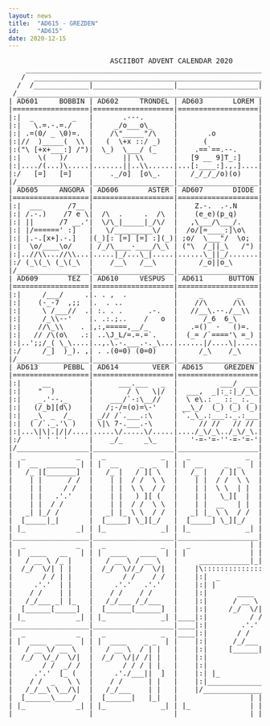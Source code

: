```yaml
---
layout: news
title:  "AD615 - GREZDEN"
id:     "AD615"
date: 2020-12-15
---
```

<pre>
                        ASCIIBOT ADVENT CALENDAR 2020                          
    ________________________________________________________________________    
   /  ____________________________________________________________________  \   
  /  /_____________|___________________|___________________|______________\  \  
 /____________________________________________________________________________\ 
| AD601     BOBBIN | AD602     TRONDEL | AD603       LOREM | AD604       JIFFY |
|==================|===================|===================|===================|
|:|  _         _   |       .---.       |                   |  __         __  |:|
|:|   \.=.-.=./    |     _/o___o\_     |                   | (_(/  _7_  \)_) |:|
|:| .=(0/ _ \0)=.  |    /\"_____"/\    |       .o          |  \\  [d_b]  //  |:|
|:|//  )_____(  \\ |   (  \+x ::/ _)   |      (            |   \)._)_(_,(/   |:|
|:("\ [+x+___:] /")|  \_)  \___/ (_    |    .==`==.--.     |    \/#  ::\/    |:|
|:|    \(   )/     |       || \\       |   [9 __ 9]T_:]    |     ).___.(     |:|
|:|..../(...)\.....|.......||..\\......|...[:____:].,.]....|..../(.... )\....|:|
|:/   [=]   [=]    |    ._/o]  [o\_.   |   /_/_/_/o)(o)    |   (__)   (__)   \:|
|/_________________|___________________|___________________|__________________\|
| AD605     ANGORA | AD606       ASTER | AD607       DIODE | AD608      HALITE |
|==================|===================|===================|=((/==+========\))=|
|:|  ___      /7__ |                   |    Z.-.  .-.N     | ||  _|_______  ||:|
|:| /.-.)    /7 e \|  /\  .     .  /\  |    (e_e)(p_q)     | || |  -   -  | ||:|
|:| ||      /7 __.'|  \/\_|_____|_/\/  |   ,\___/\___/.    |  \\|+   o    |//|:|
|:| |/======' :]   |   \/_________\/   |  /o/[=____:]\o\   |   \|x     [:]|/ |:|
|:| |.-.[x+].-.]   |(_)[: [=] [=] :](_)| ;o/  \___"/  \o;  |    |+________|  |:|
|:|  \o/____\o/    | /_/\____-____/\_\ | ("\  /_||_\   /") |     \,,___../   |:|
|:|..//\\...//\\...|.....|_/...\_|.....|......\_||_/.......|...._///...\\\_..|:|
|:/ (_\(_\ (_\(_\  |    /__\   /__\    |     /_o||o_\      |   /_/-'   '-\_\ \:|
|/_________________|___________________|___________________|__________________\|
| AD609       TEZ  | AD610     VESPUS  | AD611      BUTTON | AD612      MANTRA |
|==================|===================|===================|===================|
|:|     /___/     .|. . ,  .           |     _        _    |       ,         |:|
|:|    (-_-7  ,;;  |.  . ..            |    //\      /\\   |       _\        |:|
|:|     \ /___//  .| :. . .      .-.   |   //__\.--./__\\  |      _\_____    |:|
|:|     /_\\--'    |. .:.;..    /   o  |      /_6  6_\     |    -]:=::=:[-   |:|
|:|    //\_\\    . |,:,=====,__/_      |   .=()  -   ()=.  |    /]  __  [\   |:|
|:|   // /\(o\   .:| ..\J_L/=.=.=`.    |  (_= /`===='\ =_) |   //.______.\\  |:|
|:|..';;/_( \_\....|..,.\.-.___.-._\...|......|/....\|.....|../7..//..\\..L\.|:|
|:/     /_]  )_). ,| . .(0=0) (0=0)    |     /_\    /_\    | /_\ /_\  /_\ /_\\:|
|/_________________|___________________|___________________|__________________\|
| AD613      PEBBL | AD614        VEER | AD615     GREZDEN |  _             _  |
|==================|===================|===================| |  __     _  _  | |
|:|     __         |      ___.___   _  |          ___/  ___|   /_ |   / ][ \   |
|:|    "  )        |        / \   \|/  |  ___,  _|:_:|_/_\_|    | |  / /  \_\  |
|:|    _.'--._     |    ___/`-:\__//   |  \ e\.: _ ::_ :._ |    | |  | |  _    |
|:|   (/_b][d\)    |   /;-/=(o)=\-'    | __\_/  (_) (_) (_)|    | |  |  ][ \   |
|:|   _\  _  /_    | _// /`.___.:\     | `._\_.:___:._.:___|    | |  | |  \ \  |
|:|  ( /`._.'\ )   | \|\ 7-.___.-\     |     // //   // // |   _| |_ \ \  / /  |
|:|...\|\|.|/|/....|.....\/.....\/.....|..../_\/_\../_\/_\.|  |_____| \_][_/   |
|:/    ' ' ' '     |    _/_     _\_    |   '-=-'=-''-=-'=-'| |_             _| |
|/_________________|___________________|___________________|___________________|
|  _            _  |  _             _  |  _             _  |  _             _  |
| |  __  _______ | | |  __     _  _  | | |  __     _  _  | | |  ____   _  _  | |
|   /_ |[_______]  |   /_ |   / ][ \   |   /_ |   / ][ \   |   / __ \ / ][ \   |
|    | |      / /  |    | |  / /  \ \  |    | |  / /  \ \  |  /_/  \// /  \ \  |
|    | |     / /   |    | |  \ \  / /  |    | |  \ \  | |  |       / | |  | |  |
|    | |   .'.'    |    | |   ) ][ (   |    | |   \_][  |  |     .'.'| |  | |  |
|    | |  / /      |    | |  / /  \ \  |    | |  __   | |  |    / /  | |  | |  |
|   _| |_/ /       |   _| |_ \ \  / /  |   _| |_ \ \  / /  |   /_/___\ \  / |  |
|  [_____|_|       |  [_____] \_][_/   |  [_____] \_][_/   |  [______]\_][_/   |
| |_            _| | |_             _| | |_             _| | |_             _| |
|__________________|___________________|___________________|___________________|
|  _            _  |  _             _  |  _              | | |              _  |
| |  ____   __   | | |  ____   ____  | | |               | | |               | |
|   / __ \ /_ |    |   / __ \ / __ \   |     ____________|_|_|____________     |
|  /_/  \/| | |    |  /_/  \//_/  \/|  |    |\:::::::::::::::::::::::::::/|    |
|       / / | |    |       / /    / /  |    |:|  _                   _  | |    |
|     .'.'  | |    |     .'.'   .'.'   |    |:| |                     | | |    |
|    / /    | |    |    / /    / /     |    |:|       ____   ______     | |    |
|   /_/___ _| |_   |   /_/___ /_/___   |    |:|      / __ \ |  ____]    | |    |
|  [______[_____]  |  [______[______]  |    |:|     /_/  \/||_|         | |    |
| |_            _| | |_             _| |____|:|          / /| |___      | |____|
|__________________|___________________|____|:|        .'.' |____ \     | |____|
|  _            _  |  _             _  |____|:|       / /    _   \ \    | |____|
| |  ____  ____  | | |  ____    _ _  | |    |:|      /_/___ \ \__/\|    | |    |
|   / __ \/ __ \   |   / __ \  / | |   |    |:|     [______| \____/     | |    |
|  /_/  \/_/  \/|  |  /_/  \/|/ /| |   |    |:|                         | |    |
|       / /  _/ /  |       / / / | |   |    |:|                         | |    |
|     .'.'  [_ (   |     .'./___||  ]  |    |:| |_                   _| | |    |
|    / /  _   \ \  |    / /      | |   |    |:|_________________________| |    |
|   /_/__\ \__/\|  |   /_/___    | |   |    |/___________________________\|    |
|  [______\____/   |  [______|   |_|   |                 | | |                 |
| |_            _| | |_             _| | |_              | | |              _| |
|__________________|___________________|_________________|_|_|_________________|
</pre>